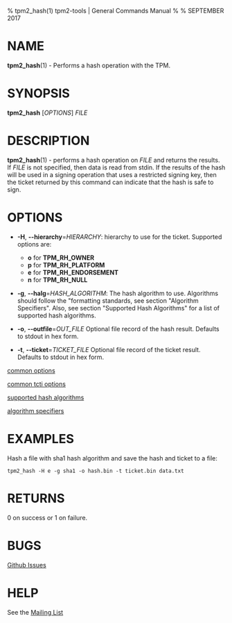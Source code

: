 % tpm2_hash(1) tpm2-tools | General Commands Manual
%
% SEPTEMBER 2017

# NAME

**tpm2_hash**(1) - Performs a hash operation with the TPM.

# SYNOPSIS

**tpm2_hash** [*OPTIONS*] _FILE_

# DESCRIPTION

**tpm2_hash**(1) - performs a hash operation on _FILE_ and returns the results. If
_FILE_ is not specified, then data is read from stdin. If the results of the
hash will be used in a signing operation that uses a restricted signing key,
then the ticket returned by this command can indicate that the hash is safe to
sign.

# OPTIONS

  * **-H**, **--hierarchy**=_HIERARCHY_:
    hierarchy to use for the ticket.
    Supported options are:
      * **o** for **TPM_RH_OWNER**
      * **p** for **TPM_RH_PLATFORM**
      * **e** for **TPM_RH_ENDORSEMENT**
      * **n** for **TPM_RH_NULL**

  * **-g**, **--halg**=_HASH\_ALGORITHM_:
    The hash algorithm to use.
    Algorithms should follow the "formatting standards, see section
    "Algorithm Specifiers".
    Also, see section "Supported Hash Algorithms" for a list of supported hash
    algorithms.

  * **-o**, **--outfile**=_OUT\_FILE_
    Optional file record of the hash result. Defaults to stdout in hex form.

  * **-t**, **--ticket**=_TICKET\_FILE_
    Optional file record of the ticket result. Defaults to stdout in hex form.

[common options](common/options.md)

[common tcti options](common/tcti.md)

[supported hash algorithms](common/hash.md)

[algorithm specifiers](common/alg.md)

# EXAMPLES

Hash a file with sha1 hash algorithm and save the hash and ticket to a file:

```
tpm2_hash -H e -g sha1 -o hash.bin -t ticket.bin data.txt
```

# RETURNS

0 on success or 1 on failure.

# BUGS

[Github Issues](https://github.com/01org/tpm2-tools/issues)

# HELP

See the [Mailing List](https://lists.01.org/mailman/listinfo/tpm2)

